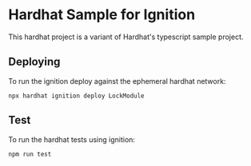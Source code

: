 # Hardhat Sample for Ignition

This hardhat project is a variant of Hardhat's typescript sample project.

## Deploying

To run the ignition deploy against the ephemeral hardhat network:

```shell
npx hardhat ignition deploy LockModule
```

## Test

To run the hardhat tests using ignition:

```shell
npm run test
```
